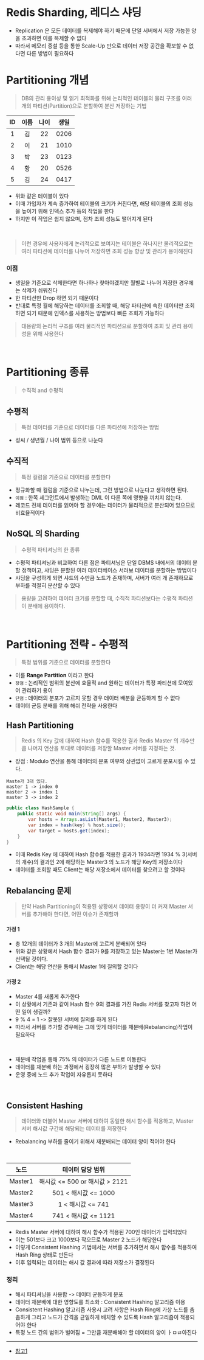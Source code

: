 # Redis Sharding, 레디스 샤딩

* Replication 은 모든 데이터를 복제해야 하기 때문에 단일 서버에서 저장 가능한 양을 초과하면 이를 복제할 수 없다
* 따라서 메모리 증설 등을 통한 Scale-Up 만으로 데이터 저장 공간을 확보할 수 없다면 다른 방법이 필요하다

# Partitioning 개념

> DB의 관리 용이성 및 읽기 최적화를 위해 논리적인 테이블의 물리 구조를 여러 개의 파티션(Partition)으로 분할하여 분산 저장하는 기법

| ID  | 이름  | 나이  |  생일   |
|:---:|:---:|:---:|:-----:|
|  1  |  김  | 22  | 0206  |
|  2  |  이  | 21  | 1010  |
|  3  |  박  | 23  | 0123  |
|  4  |  황  | 20  | 0526  |
|  5  |  김  | 24  | 0417  |

* 위와 같은 테이블이 있다
* 이때 가입자가 계속 증가하여 테이블의 크기가 커진다면, 해당 테이블의 조회 성능을 높이기 위해 인덱스 추가 등의 작업을 한다
* 하지만 이 작업은 쉽지 않으며, 점차 조회 성능도 떨어지게 된다

<br>

> 이런 경우에 사용자에게 논리적으로 보여지는 테이블은 하나지만 물리적으로는 여러 파티션에 데이터를 나누어 저장하면 조회 성능 향상 및 관리가 용이해진다

### 이점

* 생일을 기준으로 삭제한다면 하나하나 찾아야겠지만 월별로 나누어 저장한 경우에는 삭제가 쉬워진다
* 한 파티션만 Drop 하면 되기 때문이다
* 반대로 특정 월에 해당하는 데이터를 조회할 때, 해당 파티션에 속한 데이터만 조회하면 되기 때문에 인덱스를 사용하는 방법보다 빠른 조회가 가능하다

> 대용량의 논리적 구조를 여러 물리적인 파티션으로 분할하여 조회 및 관리 용이성을 위해 사용한다

<br>

# Partitioning 종류

> 수직적 and 수평적

## 수평적

> 특정 데이터를 기준으로 데이터를 다른 파티션에 저장하는 방법

* 성씨 / 생년월 / 나이 범위 등으로 나눈다

## 수직적

> 특정 컬럼을 기준으로 데이터를 분할한다

* 정규화할 때 컬럼을 기준으로 나누는데, 그런 방법으로 나눈다고 생각하면 된다.
* `이점` : 한쪽 세그먼트에서 발생하는 DML 이 다른 쪽에 영향을 끼치지 않는다.
* 레코드 전체 데이터를 읽어야 할 경우에는 데이터가 물리적으로 분산되어 있으므로 비효율적이다

## NoSQL 의 Sharding

> 수평적 파티셔닝의 한 종류

* 수평적 파티셔닝과 비교하여 다른 점은 파티셔닝은 단일 DBMS 내에서의 데이터 분할 정책이고, 샤딩은 분할된 여러 데이터베이스 서러보 데이터를 분할하는 방법이다
* 샤딩을 구성하게 되면 샤드의 수만큼 노드가 존재하며, 서버가 여러 개 존재하므로 부하를 적절히 분산할 수 있다

> 용량을 고려하여 데이터 크기를 분할할 때, 수직적 파티션보다는 수평적 파티션이 분배에 용이하다.

<br>

# Partitioning 전략 - 수평적

> 특정 범위를 기준으로 데이터를 분할한다

* 이를 **Range Partition** 이라고 한다
* `장점` : 논리적인 범위의 분산에 효율적 and 원하는 데이터가 특정 파티션에 모여있어 관리하기 용이
* `단점` : 데이터의 분포가 고르지 못할 경우 데이터 배분을 균등하게 할 수 없다
* 데이터 균등 분배를 위해 해쉬 전략을 사용한다

## Hash Partitioning

> Redis 의 Key 값에 대하여 Hash 함수를 적용한 결과 Redis Master 의 개수만큼
> 나머지 연산을 토대로 데이터를 저장할 Master 서버를 지정하는 것.

* 장점 : Modulo 연산을 통해 데이터의 분포 여부와 상관없이 고르게 분포시킬 수 있다.

```
Maste가 3대 있다.
master 1 -> index 0
master 2 -> index 1
master 3 -> index 2
```

```java
public class HashSample {
    public static void main(String[] args) {
        var hosts = Arrays.asList(Master1, Master2, Master3);
        var index = hash(key) % host.size();
        var target = hosts.get(index);
    }
}
```

* 이때 Redis Key 에 대하여 Hash 함수를 적용한 결과가 1934라면 1934 % 3(서버의 개수)의 결과인 2에 해당하는 Master3 의 노드가 해당 Key의 저장소이다
* 데이터를 조회할 때도 Client는 해당 저장소에서 데이터를 찾으려고 할 것이다

## Rebalancing 문제

> 만약 Hash Partitioning이 적용된 상황에서 데이터 용량이 더 커져 Master 서버를 추가해야 한다면,
> 어떤 이슈가 존재할까

#### 가정 1

* 총 12개의 데이터가 3 개의 Master에 고르게 분배되어 있다
* 위와 같은 상황에서 Hash 함수 결과가 9를 저장하고 있는 Master는 1번 Master가 선택될 것이다.
* Client는 해당 연산을 통해서 Master 1에 질의할 것이다

#### 가정 2

* Master 4를 새롭게 추가한다
* 이 상황에서 기존과 같이 Hash 함수 9의 결과를 가진 Redis 서버를 찾고자 하면 어떤 일이 생길까?
* 9 % 4 = 1 -> 잘못된 서버에 질의를 하게 된다
* 따라서 서버를 추가할 경우에는 그에 맞게 데이터를 재분배(Rebalancing)작업이 필요하다

<br>

* 재분배 작업을 통해 75% 의 데이터가 다른 노드로 이동한다
* 데이터를 재분배 하는 과정에서 굉장히 많은 부하가 발생할 수 있다
* 운영 중에 노드 추가 작업이 자유롭지 못하다

<br>

## Consistent Hashing

> 데이터와 더불어 Master 서버에 대하여 동일한 해시 함수를 적용하고,
> Master 서버 해시값 구간에 해당되는 데이터를 저장한다

* Rebalancing 부하를 줄이기 위해서 재분배되는 데이터 양이 적어야 한다

<br>

|   노드    |        데이터 담당 범위         |
|:-------:|:------------------------:|
| Master1 | 해시값 <= 500 or 해시값 > 2121 |
| Master2 |    501 < 해시값 <=  1000    |
| Master3 |      1 < 해시값 <= 741      |
| Master4 |    741 < 해시값 <= 1121     |


* Redis Master 서버에 대하여 해시 함수가 적용된 700인 데이터가 입력되었다
* 이는 501보다 크고 1000보다 작으므로 Master 2 노드가 해당한다
* 이렇게 Consistent Hashing 기법에서는 서버를 추가하면서 해시 함수를 적용하여 Hash Ring 상태로 만든다
* 이후 입력되는 데이터는 해시 값 결과에 따라 저장소가 결정된다

### 정리
* 해시 파티셔닝을 사용함 -> 데이터 균등하게 분포
* 데이터 재분배에 대한 영향도를 최소화 : Consistent Hashing 알고리즘 이용
* Consistent Hashing 알고리즘 사용시 고려 사항은 Hash Ring에 가상 노드를 촘촘하게 그리고 노드가 간격을 균일하게 배치할 수 있도록 Hash 알고리즘이 적용되어야 한다
* 특정 노드 간의 범위가 벌어짐 = 그만큼 재분배해야 할 데이터의 양이 ㅏㅁㄶ아진다


---

* [참고1](https://cla9.tistory.com/102)